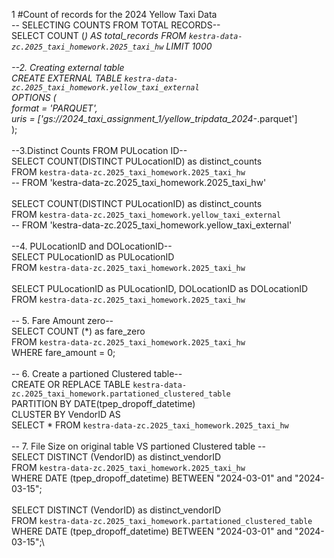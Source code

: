 1 #Count of records for the 2024 Yellow Taxi Data\
-- SELECTING COUNTS FROM TOTAL RECORDS--\
SELECT COUNT (*) AS total_records FROM `kestra-data-zc.2025_taxi_homework.2025_taxi_hw` LIMIT 1000\
\
--2. Creating external table\
CREATE EXTERNAL TABLE `kestra-data-zc.2025_taxi_homework.yellow_taxi_external`\
OPTIONS (\
  format = 'PARQUET',\
  uris = ['gs://2024_taxi_assignment_1/yellow_tripdata_2024-*.parquet']\
);\
\
--3.Distinct Counts FROM PULocation ID--\
SELECT COUNT(DISTINCT PULocationID) as distinct_counts \
FROM `kestra-data-zc.2025_taxi_homework.2025_taxi_hw` \
-- FROM 'kestra-data-zc.2025_taxi_homework.2025_taxi_hw'\
\
SELECT COUNT(DISTINCT PULocationID) as distinct_counts \
FROM `kestra-data-zc.2025_taxi_homework.yellow_taxi_external` \
-- FROM 'kestra-data-zc.2025_taxi_homework.yellow_taxi_external'\
\
--4. PULocationID and DOLocationID--\
SELECT PULocationID as PULocationID \
FROM `kestra-data-zc.2025_taxi_homework.2025_taxi_hw` \
\
SELECT PULocationID as PULocationID, DOLocationID as DOLocationID \
FROM `kestra-data-zc.2025_taxi_homework.2025_taxi_hw` \
\
-- 5. Fare Amount zero--\
SELECT COUNT (*) as fare_zero\
FROM `kestra-data-zc.2025_taxi_homework.2025_taxi_hw`\
WHERE fare_amount = 0; \
\
-- 6. Create a partioned Clustered table--\
CREATE OR REPLACE TABLE `kestra-data-zc.2025_taxi_homework.partationed_clustered_table`\
PARTITION BY DATE(tpep_dropoff_datetime)\
CLUSTER BY VendorID AS\
SELECT * FROM `kestra-data-zc.2025_taxi_homework.2025_taxi_hw`\
\
-- 7. File Size on original table VS partioned Clustered table  --\
SELECT DISTINCT (VendorID) as distinct_vendorID\
FROM `kestra-data-zc.2025_taxi_homework.2025_taxi_hw` \
WHERE DATE (tpep_dropoff_datetime) BETWEEN "2024-03-01" and "2024-03-15";\
\
SELECT DISTINCT (VendorID) as distinct_vendorID\
FROM `kestra-data-zc.2025_taxi_homework.partationed_clustered_table` \
WHERE DATE (tpep_dropoff_datetime) BETWEEN "2024-03-01" and "2024-03-15";\
